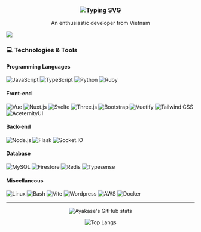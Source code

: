 <h3 align="center">

[![Typing SVG](https://readme-typing-svg.demolab.com/?lines=👋+Hi+there+-+こんにちは+-+I+am+An+:D&vCenter=true)](https://git.io/typing-svg)

</h3>
<p align="center">An enthusiastic developer from Vietnam</p>

<div align="left">
  
![](https://komarev.com/ghpvc/?username=ayakase&color=blue&style=for-the-badge)

### 💻 Technologies & Tools
#### Programming Languages
![JavaScript](https://img.shields.io/badge/-JavaScript-F7DF1E?style=flat-square&logo=javascript&logoColor=black)
![TypeScript](https://img.shields.io/badge/-TypeScript-3178C6?style=flat-square&logo=typescript&logoColor=white)
![Python](https://img.shields.io/badge/-Python-3776AB?style=flat-square&logo=python&logoColor=white)
![Ruby](https://img.shields.io/badge/-Ruby-CC342D?style=flat-square&logo=ruby&logoColor=white)
#### Front-end
![Vue](https://img.shields.io/badge/-Vue-4FC08D?style=flat-square&logo=vue.js&logoColor=white)
![Nuxt.js](https://img.shields.io/badge/-Nuxt.js-00C58E?style=flat-square&logo=nuxt.js&logoColor=white)
![Svelte](https://img.shields.io/badge/-Svelte-FF3E00?style=flat-square&logo=svelte&logoColor=white)
![Three.js](https://img.shields.io/badge/-Three.js-black?style=flat-square&logo=three.js&logoColor=white)
![Bootstrap](https://img.shields.io/badge/-Bootstrap-563D7C?style=flat-square&logo=bootstrap&logoColor=white)
![Vuetify](https://img.shields.io/badge/-Vuetify-1867C0?style=flat-square&logo=vuetify&logoColor=white)
![Tailwind CSS](https://img.shields.io/badge/-Tailwind_CSS-38B2AC?style=flat-square&logo=tailwind-css&logoColor=white)
![AceternityUI](https://img.shields.io/badge/-AceternityUI-663399?style=flat-square&logoColor=white)
#### Back-end
![Node.js](https://img.shields.io/badge/-Node.js-43853D?style=flat-square&logo=node.js&logoColor=white)
![Flask](https://img.shields.io/badge/-Flask-000000?style=flat-square&logo=flask&logoColor=white)
![Socket.IO](https://img.shields.io/badge/-Socket.IO-010101?style=flat-square&logo=socket.io&logoColor=white)
#### Database
![MySQL](https://img.shields.io/badge/-MySQL-4479A1?style=flat-square&logo=mysql&logoColor=white)
![Firestore](https://img.shields.io/badge/-Firestore-FFA611?style=flat-square&logo=firebase&logoColor=white)
![Redis](https://img.shields.io/badge/-Redis-DC382D?style=flat-square&logo=redis&logoColor=white)
![Typesense](https://img.shields.io/badge/-Typesense-231F20?style=flat-square&logoColor=white&color=d30365)
#### Miscellaneous
![Linux](https://img.shields.io/badge/-Linux-FCC624?style=flat-square&logo=linux&logoColor=black)
![Bash](https://img.shields.io/badge/-Bash-4EAA25?style=flat-square&logo=gnu-bash&logoColor=white)
![Vite](https://img.shields.io/badge/-Vite-646CFF?style=flat-square&logo=vite&logoColor=white)
![Wordpress](https://img.shields.io/badge/-Wordpress-21759B?style=flat-square&logo=wordpress&logoColor=white)
![AWS](https://img.shields.io/badge/-AWS-232F3E?style=flat-square&logo=amazon-aws&logoColor=white)
![Docker](https://img.shields.io/badge/-Docker-2496ED?style=flat-square&logo=docker&logoColor=white)

---
</div>
<div align="center">
  
![Ayakase's GitHub stats](https://github-readme-stats.vercel.app/api?username=ayakase&show_icons=true&theme=tokyonight&card_width=467) 
  
![Top Langs](https://github-readme-stats.vercel.app/api/top-langs/?username=ayakase&layout=compact&langs_count=80&theme=tokyonight&card_width=467)
</div>
